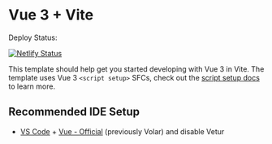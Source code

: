 # Vue 3 + Vite
Deploy Status:

[![Netlify Status](https://api.netlify.com/api/v1/badges/e821a9a1-8535-459c-b997-130d98e2a86d/deploy-status)](https://app.netlify.com/sites/helpdeskinnova/deploys)

This template should help get you started developing with Vue 3 in Vite. The template uses Vue 3 `<script setup>` SFCs, check out the [script setup docs](https://v3.vuejs.org/api/sfc-script-setup.html#sfc-script-setup) to learn more.

## Recommended IDE Setup

- [VS Code](https://code.visualstudio.com/) + [Vue - Official](https://marketplace.visualstudio.com/items?itemName=Vue.volar) (previously Volar) and disable Vetur
